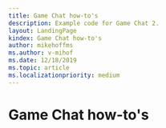 ```yaml
---
title: Game Chat how-to's
description: Example code for Game Chat 2.
layout: LandingPage
kindex: Game Chat how-to's
author: mikehoffms
ms.author: v-mihof
ms.date: 12/18/2019
ms.topic: article
ms.localizationpriority: medium
---
```


# Game Chat how-to's


<!-- 
### In this section

| Article | Description |
|---------|-------------|
| [__](__) | __ |
| [__](__) | __ |
| [__](__) | __ |
-->
